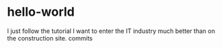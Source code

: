# hello-world
I just follow the tutorial
I want to enter the IT industry much better than on the construction site.
commits
